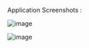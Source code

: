 Application Screenshots :

![image](https://user-images.githubusercontent.com/36980328/53232853-06f04900-36b2-11e9-9395-111438ba1b22.png)

![image](https://user-images.githubusercontent.com/36980328/53232884-17082880-36b2-11e9-90aa-15c98761f90b.png)
